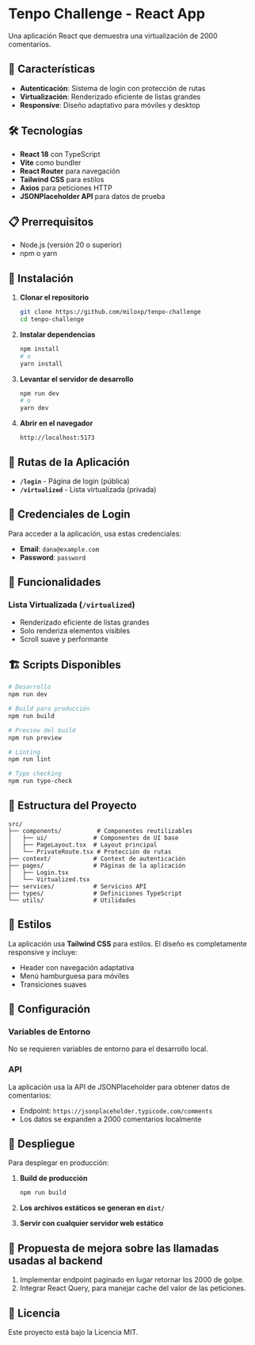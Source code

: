 # Tenpo Challenge - React App

Una aplicación React que demuestra una virtualización de 2000 comentarios.

## 🚀 Características

- **Autenticación**: Sistema de login con protección de rutas
- **Virtualización**: Renderizado eficiente de listas grandes
- **Responsive**: Diseño adaptativo para móviles y desktop

## 🛠️ Tecnologías

- **React 18** con TypeScript
- **Vite** como bundler
- **React Router** para navegación
- **Tailwind CSS** para estilos
- **Axios** para peticiones HTTP
- **JSONPlaceholder API** para datos de prueba

## 📋 Prerrequisitos

- Node.js (versión 20 o superior)
- npm o yarn

## 🔧 Instalación

1. **Clonar el repositorio**

   ```bash
   git clone https://github.com/miloxp/tenpo-challenge
   cd tenpo-challenge
   ```

2. **Instalar dependencias**

   ```bash
   npm install
   # o
   yarn install
   ```

3. **Levantar el servidor de desarrollo**

   ```bash
   npm run dev
   # o
   yarn dev
   ```

4. **Abrir en el navegador**
   ```
   http://localhost:5173
   ```

## 🎯 Rutas de la Aplicación

- **`/login`** - Página de login (pública)
- **`/virtualized`** - Lista virtualizada (privada)

## 🔐 Credenciales de Login

Para acceder a la aplicación, usa estas credenciales:

- **Email**: `dana@example.com`
- **Password**: `password`

## 📱 Funcionalidades

### Lista Virtualizada (`/virtualized`)

- Renderizado eficiente de listas grandes
- Solo renderiza elementos visibles
- Scroll suave y performante

## 🏗️ Scripts Disponibles

```bash
# Desarrollo
npm run dev

# Build para producción
npm run build

# Preview del build
npm run preview

# Linting
npm run lint

# Type checking
npm run type-check
```

## 📁 Estructura del Proyecto

```
src/
├── components/          # Componentes reutilizables
│   ├── ui/             # Componentes de UI base
│   ├── PageLayout.tsx  # Layout principal
│   └── PrivateRoute.tsx # Protección de rutas
├── context/            # Context de autenticación
├── pages/              # Páginas de la aplicación
│   ├── Login.tsx
│   └── Virtualized.tsx
├── services/           # Servicios API
├── types/              # Definiciones TypeScript
└── utils/              # Utilidades
```

## 🎨 Estilos

La aplicación usa **Tailwind CSS** para estilos. El diseño es completamente responsive y incluye:

- Header con navegación adaptativa
- Menú hamburguesa para móviles
- Transiciones suaves

## 🔧 Configuración

### Variables de Entorno

No se requieren variables de entorno para el desarrollo local.

### API

La aplicación usa la API de JSONPlaceholder para obtener datos de comentarios:

- Endpoint: `https://jsonplaceholder.typicode.com/comments`
- Los datos se expanden a 2000 comentarios localmente

## 🚀 Despliegue

Para desplegar en producción:

1. **Build de producción**

   ```bash
   npm run build
   ```

2. **Los archivos estáticos se generan en `dist/`**

3. **Servir con cualquier servidor web estático**

## 🤝 Propuesta de mejora sobre las llamadas usadas al backend
1. Implementar endpoint paginado en lugar retornar los 2000 de golpe.
2. Integrar React Query, para manejar cache del valor de las peticiones.


## 📄 Licencia

Este proyecto está bajo la Licencia MIT.
